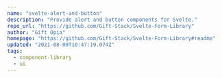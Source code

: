 ```yaml
---
name: "svelte-alert-and-button"
description: "Provide alert and button components for Svelte."
repo_url: "https://github.com/Gift-Stack/Svelte-Form-Library"
author: "Gift Opia"
homepage: "https://github.com/Gift-Stack/Svelte-Form-Library#readme"
updated: "2021-08-09T10:47:19.074Z"
tags: 
  - component-library
  - ui
---
```

